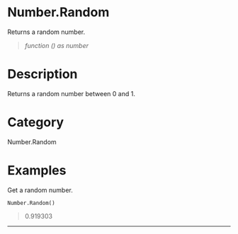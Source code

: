 # Number.Random
Returns a random number.
> _function () as number_

# Description 
Returns a random number between 0 and 1.
# Category 
Number.Random
# Examples 
Get a random number.
```
Number.Random()
```
> 0.919303
***
